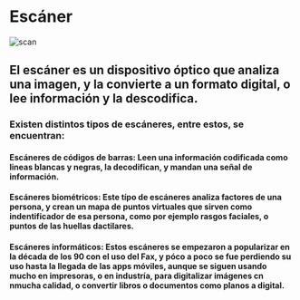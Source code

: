 # Escáner

![scan](https://github.com/ivanius05/FHW-Escaner/blob/main/img/scan.jpg)

## El escáner es un dispositivo óptico que analiza una imagen, y la convierte a un formato digital, o lee información y la descodifica.

### Existen distintos tipos de escáneres, entre estos, se encuentran:

#### Escáneres de códigos de barras: Leen una información codificada como lineas blancas y negras, la decodifican, y mandan una señal de información. 

#### Escáneres biométricos: Este típo de escáneres analiza factores de una persona, y crean un mapa de puntos virtuales que sirven como indentificador de esa persona, como por ejemplo rasgos faciales, o puntos de las huellas dactilares.

#### Escáneres informáticos: Estos escáneres se empezaron a popularizar en la década de los 90 con el uso del Fax, y póco a poco se fue perdiendo su uso hasta la llegada de las apps móviles, aunque se siguen usando mucho en impresoras, o en industría, para digitalizar imágenes cn nmucha calidad, o convertir libros o documentos como planos a digital. 

